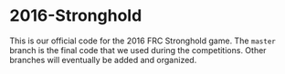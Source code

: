 # 2016-Stronghold

This is our official code for the 2016 FRC Stronghold game.
The `master` branch is the final code that we used during the competitions.
Other branches will eventually be added and organized.
